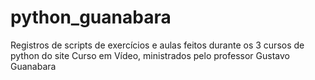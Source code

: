 # python_guanabara
 Registros de scripts de exercícios e aulas feitos durante os 3 cursos de python do site Curso em Vídeo, ministrados pelo professor Gustavo Guanabara
